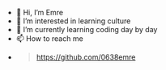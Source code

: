 - 👋 Hi, I’m Emre
- 👀 I’m interested in learning culture
- 🌱 I’m currently learning coding day by day
- 📫 How to reach me 
- > https://github.com/0638emre
